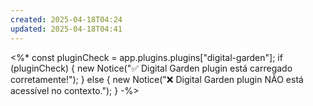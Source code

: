 ```yaml
---
created: 2025-04-18T04:24
updated: 2025-04-18T04:41
---
```

<%*
const pluginCheck = app.plugins.plugins["digital-garden"];
if (pluginCheck) {
  new Notice("✅ Digital Garden plugin está carregado corretamente!");
} else {
  new Notice("❌ Digital Garden plugin NÃO está acessível no contexto.");
}
-%>